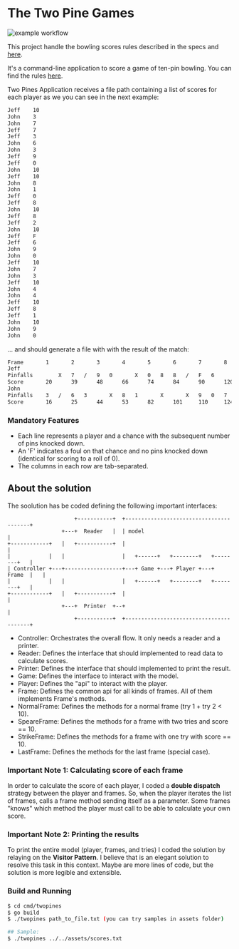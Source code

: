 # The Two Pine Games 
![example workflow](https://github.com/martinsaporiti/two-pines-game/actions/workflows/go.yml/badge.svg)

This project handle the bowling scores rules described in the specs and [here](https://www.youtube.com/watch?v=aBe71sD8o8c&ab_channel=StephenAnderson). 

It's a command-line application to score a game of ten-pin bowling. You can find the rules [here](https://en.wikipedia.org/wiki/Ten-pin_bowling#Rules_of_play).

Two Pines Application receives a file path containing a list of scores for each player as we you can see in the next example:

```bash
Jeff	10
John	3
John	7
Jeff	7
Jeff	3
John	6
John	3
Jeff	9
Jeff	0
John	10
Jeff	10
John	8
John	1
Jeff	0
Jeff	8
John	10
Jeff	8
Jeff	2
John	10
Jeff	F
Jeff	6
John	9
John	0
Jeff	10
John	7
John	3
Jeff	10
John	4
John	4
Jeff	10
Jeff	8
Jeff	1
John	10
John	9
John	0
``` 

... and should generate a file with with the result of the match:

```bash
Frame		1		2		3		4		5		6		7		8		9		10
Jeff
Pinfalls		X	7	/	9	0		X	0	8	8	/	F	6		X		X	X	8	1	
Score		20		39		48		66		74		84		90		120		148		167		
John
Pinfalls	3	/	6	3		X	8	1		X		X	9	0	7	/	4	4	X	9	0	
Score		16		25		44		53		82		101		110		124		132		151		
```

### Mandatory Features
* Each line represents a player and a chance with the subsequent number of pins knocked down.
* An 'F' indicates a foul on that chance and no pins knocked down (identical for scoring to a roll of 0).
* The columns in each row are tab-separated.


## About the solution
The soolution has be coded defining the following important interfaces:

```
                     +-----------+  +----------------------------------------+
                 +---+  Reader   |  | model                                  |
+------------+   |   +-----------+  |                                        |
|            |   |                  |   +------+   +--------+   +--------+   |
| Controller +---+------------------+---+ Game +---+ Player +---+ Frame  |   |
|            |   |                  |   +------+   +--------+   +--------+   |
+------------+   |   +-----------+  |                                        |
                 +---+  Printer  +--+                                        |
                     +-----------+  +----------------------------------------+
```

* Controller: Orchestrates the overall flow. It only needs a reader and a printer.
* Reader: Defines the interface that should implemented to read data to calculate scores.
* Printer: Defines the interface that should implemented to print the result.
* Game: Defines the interface to interact with the model.
* Player: Defines the "api" to interact with the player.
* Frame: Defines the common api for all kinds of frames. All of them implements Frame's methods.
* NormalFrame: Defines the methods for a normal frame (try 1 + try 2 < 10).
* SpeareFrame: Defines the methods for a frame with two tries and score == 10. 
* StrikeFrame: Defines the methods for a frame with one try with score == 10. 
* LastFrame: Defines the methods for the last frame (special case). 

### Important Note 1: Calculating score of each frame
In order to calculate the score of each player, I coded a **double dispatch** strategy between the player and 
frames. So, when the player iterates the list of frames, calls a frame method sending itself as a parameter. 
Some frames "knows" which method the player must call to be able to calculate your own score.

### Important Note 2: Printing the results
To print the entire model (player, frames, and tries) I coded the solution by relaying on the **Visitor Pattern**. 
I believe that is an elegant solution to resolve this task in this context. 
Maybe are more lines of code, but the solution is more legible and extensible.


### Build and Running

```bash
$ cd cmd/twopines
$ go build
$ ./twopines path_to_file.txt (you can try samples in assets folder)

## Sample:
$ ./twopines ../../assets/scores.txt
```  
